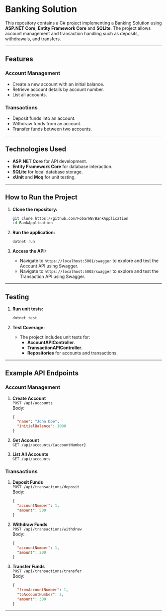# Banking Solution

This repository contains a C# project implementing a Banking Solution using **ASP.NET Core**, **Entity Framework Core** and **SQLite**. The project allows account management and transaction handling such as deposits, withdrawals, and transfers.

---

## Features

### Account Management
- Create a new account with an initial balance.
- Retrieve account details by account number.
- List all accounts.

### Transactions
- Deposit funds into an account.
- Withdraw funds from an account.
- Transfer funds between two accounts.

---

## Technologies Used
- **ASP.NET Core** for API development.
- **Entity Framework Core** for database interaction.
- **SQLite** for local database storage.
- **xUnit** and **Moq** for unit testing.

---

## How to Run the Project

1. **Clone the repository:**
   ```bash
   git clone https://github.com/FobarWB/BankApplication
   cd BankApplication

2. **Run the application:**
   ```bash
   dotnet run
   ```

3. **Access the API:**
   - Navigate to `https://localhost:5001/swagger` to explore and test the Account API using Swagger.
   - Navigate to `https://localhost:5002/swagger` to explore and test the Transaction API using Swagger.

---

## Testing

1. **Run unit tests:**
   ```bash
   dotnet test
   ```

2. **Test Coverage:**
   - The project includes unit tests for:
     - **AccountAPIController**.
     - **TransactionAPIController**.
     - **Repositories** for accounts and transactions.

---

## Example API Endpoints

### Account Management
1. **Create Account**  
   `POST /api/accounts`  
   Body:
   ```json
   {
     "name": "John Doe",
     "initialBalance": 1000
   }
   ```

2. **Get Account**  
   `GET /api/accounts/{accountNumber}`

3. **List All Accounts**  
   `GET /api/accounts`

### Transactions
1. **Deposit Funds**  
   `POST /api/transactions/deposit`  
   Body:
   ```json
   {
     "accountNumber": 1,
     "amount": 500
   }
   ```

2. **Withdraw Funds**  
   `POST /api/transactions/withdraw`  
   Body:
   ```json
   {
     "accountNumber": 1,
     "amount": 200
   }
   ```

3. **Transfer Funds**  
   `POST /api/transactions/transfer`  
   Body:
   ```json
   {
     "fromAccountNumber": 1,
     "toAccountNumber": 2,
     "amount": 300
   }
   ```

---
